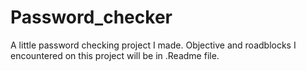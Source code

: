 # Password_checker
A little password checking project I made. Objective and roadblocks I encountered on this project will be in .Readme file. 
